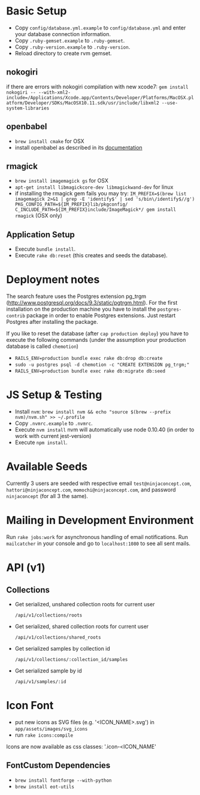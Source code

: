 # Basic Setup
* Copy `config/database.yml.example` to `config/database.yml` and enter your database connection information.
* Copy `.ruby-gemset.example` to `.ruby-gemset`.
* Copy `.ruby-version.example` to `.ruby-version`.
* Reload directory to create rvm gemset.

## nokogiri
if there are errors with nokogiri compilation with new xcode7:
`gem install nokogiri -- --with-xml2-include=/Applications/Xcode.app/Contents/Developer/Platforms/MacOSX.platform/Developer/SDKs/MacOSX10.11.sdk/usr/include/libxml2 --use-system-libraries`

## openbabel
* `brew install cmake` for OSX
* install openbabel as described in its [documentation](https://github.com/cubuslab/openbabel/blob/master/INSTALL)

## rmagick
* `brew install imagemagick gs` for OSX
* `apt-get install libmagickcore-dev libmagickwand-dev` for linux
* if installing the rmagick gem fails you may try: `IM_PREFIX=$(brew list imagemagick 2>&1 | grep -E 'identify$' | sed 's/bin\/identify$//g') PKG_CONFIG_PATH=${IM_PREFIX}lib/pkgconfig/ C_INCLUDE_PATH=${IM_PREFIX}include/ImageMagick*/ gem install rmagick` (OSX only)

## Application Setup
* Execute `bundle install`.
* Execute `rake db:reset` (this creates and seeds the database).

# Deployment notes

The search feature uses the Postgres extension pg_trgm (http://www.postgresql.org/docs/9.3/static/pgtrgm.html). For the first installation on the production machine you have to install the `postgres-contrib` package in order to enable Postgres extensions.
Just restart Postgres after installing the package.

If you like to reset the database (after `cap production deploy`) you have to execute the following commands (under the assumption your production database is called `chemotion`)

* `RAILS_ENV=production bundle exec rake db:drop db:create`
* `sudo -u postgres psql -d chemotion -c "CREATE EXTENSION pg_trgm;"`
* `RAILS_ENV=production bundle exec rake db:migrate db:seed`

# JS Setup & Testing

* Install `nvm`: `brew install nvm && echo "source $(brew --prefix nvm)/nvm.sh" >> ~/.profile`
* Copy `.nvmrc.example` to `.nvmrc`.
* Execute `nvm install` nvm will automatically use node 0.10.40 (in order to work with current jest-version)
* Execute `npm install`.

# Available Seeds

Currently 3 users are seeded with respective email `test@ninjaconcept.com`, `hattori@ninjaconcept.com`, `momochi@ninjaconcept.com`, and password `ninjaconcept` (for all 3 the same).

# Mailing in Development Environment

Run `rake jobs:work` for asynchronous handling of email notifications. Run `mailcatcher` in your console and go to `localhost:1080` to see all sent mails.

# API (v1)

## Collections

* Get serialized, unshared collection roots for current user

  `/api/v1/collections/roots`

* Get serialized, shared collection roots for current user

  `/api/v1/collections/shared_roots`

* Get serialized samples by collection id

  `/api/v1/collections/:collection_id/samples`

* Get serialized sample by id

  `/api/v1/samples/:id`

# Icon Font

* put new icons as SVG files (e.g. '<ICON_NAME>.svg') in `app/assets/images/svg_icons`
* run `rake icons:compile`

Icons are now available as css classes: '.icon-<ICON_NAME'

## FontCustom Dependencies

* `brew install fontforge --with-python`
* `brew install eot-utils`
